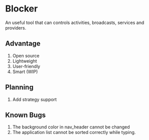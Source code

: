 # Blocker
An useful tool that can controls activities,  broadcasts, services and providers.

## Advantage
1. Open source
2. Lightweight
3. User-friendly
4. Smart (WIP)

## Planning
1. Add strategy support


## Known Bugs
1. The background color in nav_header cannot be changed
2. The application list cannot be sorted correctly while typing.